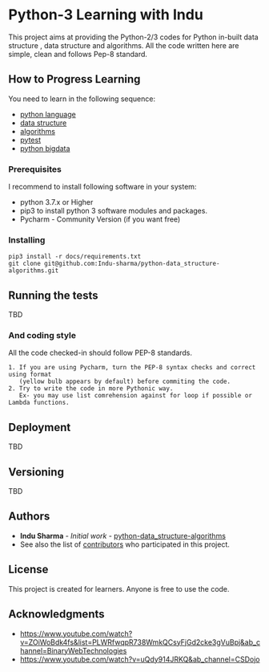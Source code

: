 # Python-3 Learning with Indu 

This project aims at providing the Python-2/3 codes for Python in-built data structure , data structure and algorithms. 
All the code written here are simple, clean and follows Pep-8 standard.

## How to Progress Learning

You need to learn in the following sequence:
* [python language](https://github.com/Indu-sharma/python-data_structure-algorithms/tree/master/python_language)
* [data structure](data_structure)
* [algorithms](python_algorithms)
* [pytest](pytest)
* [python bigdata](python_bigdata)




### Prerequisites
I recommend to install following software in your system:
* python 3.7.x or Higher 
* pip3 to install python 3 software modules and packages. 
* Pycharm - Community Version (if you want free) 


### Installing


```
pip3 install -r docs/requirements.txt
git clone git@github.com:Indu-sharma/python-data_structure-algorithms.git
```


## Running the tests

TBD



### And coding style 

All the code checked-in should follow PEP-8 standards. 

```
1. If you are using Pycharm, turn the PEP-8 syntax checks and correct using format
   (yellow bulb appears by default) before commiting the code. 
2. Try to write the code in more Pythonic way. 
   Ex- you may use list comrehension against for loop if possible or Lambda functions. 
```

## Deployment

TBD


## Versioning

TBD

## Authors

* **Indu Sharma** - *Initial work* - [python-data_structure-algorithms](https://github.com/Indu-sharma/python-data_structure-algorithms)
* See also the list of [contributors](https://github.com/Indu-sharma/python-data_structure-algorithms/graphs/contributors) who participated in this project.

## License

This project is created for learners. Anyone is free to use the code. 

## Acknowledgments

* https://www.youtube.com/watch?v=ZOiWoBdk4fs&list=PLWRfwqpR738WmkQCsyFjGd2cke3gVuBpj&ab_channel=BinaryWebTechnologies
* https://www.youtube.com/watch?v=uQdy914JRKQ&ab_channel=CSDojo 

